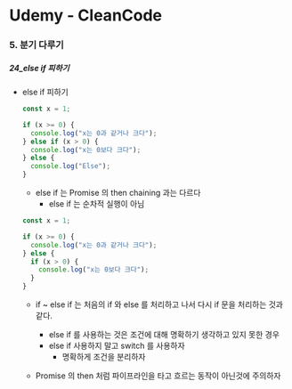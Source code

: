 # Udemy - CleanCode

### 5. 분기 다루기

##### 24_else if 피하기



* else if 피하기

  ```javascript
  const x = 1;
  
  if (x >= 0) {
    console.log("x는 0과 같거나 크다");
  } else if (x > 0) {
    console.log("x는 0보다 크다");
  } else {
    console.log("Else");
  }
  ```

  * else if 는 Promise 의 then chaining 과는 다르다
    * else if 는 순차적 실행이 아님

  ```javascript
  const x = 1;
  
  if (x >= 0) {
    console.log("x는 0과 같거나 크다");
  } else {
  	if (x > 0) {
  	  console.log("x는 0보다 크다");    
    }
  }
  ```

  * if ~ else if 는 처음의 if 와 else 를 처리하고 나서 다시 if 문을 처리하는 것과 같다.
    * else if 를 사용하는 것은 조건에 대해 명확하기 생각하고 있지 못한 경우
    * else if 사용하지 말고 switch 를 사용하자
      * 명확하게 조건을 분리하자

  * Promise 의 then 처럼 파이프라인을 타고 흐르는 동작이 아닌것에 주의하자
